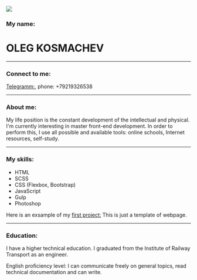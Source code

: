 ![](C:\Users\olegon\Pictures\Oleg.JPG)

### My name:

# OLEG KOSMACHEV

---

### Connect to me:

[Telegramm:](https://t.me/ok_kov), phone: +79219326538

---

### About me:

My life position is the constant development of the intellectual and physical. I'm currently interesting in master front-end development. In order to perform this, I use all possible and available tools: online schools, Internet resources, self-study.

---

### My skills:

- HTML
- SCSS
- CSS (Flexbox, Bootstrap)
- JavaScript
- Gulp
- Photoshop

Here is an exsample of my [first project:](https://koleg68.github.io/template_mob/) This is just a template of webpage.

---

### Education:

I have a higher technical education. I graduated from the Institute of Railway Transport as an engineer.

English proficiency level: I can communicate freely on general topics, read technical documentation and can write.
